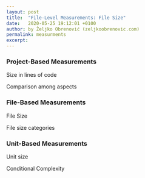 ```yaml
---
layout: post
title:  "File-Level Measurements: File Size"
date:   2020-05-25 19:12:01 +0100
author: by Željko Obrenović (zeljkoobrenovic.com)
permalink: measurments
excerpt:
---
```


### Project-Based Measurements

Size in lines of code

Comparison among aspects

### File-Based Measurements

File Size

File size categories


### Unit-Based Measurements

Unit size

Conditional Complexity

